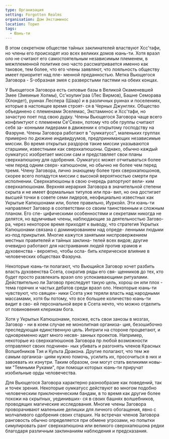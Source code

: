 ```yaml
---
type: Организация
setting: Forgotten Realms
organisation: Дом Экстаминос
location: Торил
tags:
  - Юань-ти
---
```

В этом секретном обществе тайных заклинателей властвуют Хсс'тафи, но члены его происходят изо всех великих домов
юань-ти. Хотя враэл оло не считают его самостоятельным независимым племенем, в межплеменной политике оно часто
рассматривается именно как таковое, тем более, что его члены заявляют, что лояльность обществу имеет приоритет над пле-
менной преданностью. Метка Вьющегося Заговора - S-образная змея с разверстыми пастями на обеих концах.

У Вьющегося Заговора есть силовые базы в Великой Окаменевшей Змее (Змеиные Холмы), Сс'коулин'раа (Лес Вирмов),
Башне Семорава (Хлондет), руинах Леспера (Шаар) и в различных руинах и поселениях, которые в настоящее время строят-
ся в Черных Джунглях. Общество объединено с племенами Эселемас, Экстаминос и Хсс'тафи, но зачастую поет под свою
дудку. Члены Вьющегося Заговора чаще всего конфликтуют с племенем Се'Сехен, потому что обе группы считают себя за-
конными лидерами в движении к открытому господству на Фаэруне. Члены Заговора работают в "оумкатусс", маленьких
группах примерно по дюжине индивидуумов, предпринимающих независимые миссии. Во время открытых раздоров такие
миссии указываются старшими, известными как сверхкапюшоны. Однако, обычно каждый оумкатусс изобретает миссии сам
и представляет свои планы сверхкапюшону для одобрения. Оумкатусс может отчитываться более чем перед одним сверх-
капюшоном, но обычно не более чем перед тремя. Члену Заговора, лично знающему более трех сверхкапюшонов, скорее
всего попадутся миссии с высокой вероятностью смерти при исполнении. Сверхкапюшоны в свою очередь рапортуют вели-
ким сверхкапюшонам. Верхняя иерархия Заговора в значительной степени скрыта и не имеет формальных титулов или пра-
вил, но она достигает высшей точки в совете семи лидеров, неофициально известных как Укрытые Капюшонами или, более
правильно, Иуркойл. Эти юань-ти направляют Заговор в соответствии со своим таинственным и сложным планом. Его спе-
цифическими особенностями и секретами никогда не делятся, но вдумчивые члены, наблюдающие за деятельностью Загово-
ра, через некоторое время приходят к выводу, что стратегия Укрытых Капюшонами связана с доминированием над опреде-
ленными людьми из-под прикрытия. Многие кажутся занятыми ниспровержением местных правителей и тайных заклина-
телей всех видов; другие очевидно работают для настраивания людей против храмов и духовенства - вероятно, чтобы осла-
бить клерическое влияние в человеческих обществах Фаэруна.

Некоторые юань-ти полагают, что Вьющийся Заговор хочет разбить власть духовенства Ссета, сократив ряды его свя-
щенников до тех, кто будет просто развлекать враэл оло успокаивающими ритуалами. Действительно ли Заговор преследует
такую цель, хорош он или плох - тема горячих и частых дебатов среди враэл оло. Некоторые юань-ти чувствуют, что священ-
ники Ссета уже теряли власть над народными массамами, хотя бы потому, что все большее количество юань-ти видит в сво-
ей персональной вере в Ссета нечто, что можно отделить от повиновения клерикам бога.

Хотя у Укрытых Капюшонами, похоже, есть свои занозы в мозгах, Заговор - ни в коем случае не монолитная организа-
ция, безошибочно преследующая единственную цель. Интриги на стороне процветают, и одновременно идет много несвя-
занных проектов. Например, некоторые из сверхкапюшонов Заговора пр любой возможности отправляют своих подчинен-
ных убивать и разгонять членов Красных Волшебников Тэя и Культа Дракона. Другие полагают, что тем же самым организа-
циям нужно помочь, усилить их, просочиться в них и завоевать их изнутри. Таким образом, они могут стать великими новы-
ми "Темными Руками", при помощи которых юань-ти приручат изобильные орды человечества.

Для Вьющегося Заговора характерно разнообразие как поведений, так и точек зрения. Некоторые оумкатусс действуют
во многом подобно человеческим приключенческим бандам, в то время как другие более похожи на скрытных, уединивших-
ся в своих башнях волшебников, проводящих магические исследования. Многие члены Заговора проворачивают маленькие
делишки для личного обогащения, явно с молчаливого одобрения своих старших. На встречах членов Заговора ранговость
обычно определяется при обмене угрозами, но попытки симулировать ранг сверхкапюшона или великого сверхкапюшона
редки благодаря различным заклинаниям наблюдения и предсказания.